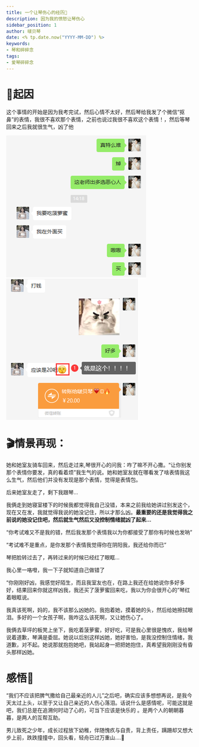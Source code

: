 ```yaml
---
title: 一个让琴伤心的经历💝
description: 因为我的愤怒让琴伤心
sidebar_position: 1
author: 啵贝琴
date: <% tp.date.now("YYYY-MM-DD") %>
keywords:
- 琴和碎碎念
tags: 
- 爱琴碎碎念
---
```


# 🔎起因
这个事情的开始是因为我考完试，然后心情不太好，然后琴给我发了个微信“抠鼻”的表情，我很不喜欢那个表情，之前也说过我很不喜欢这个表情！，然后等琴回来之后我就很生气，凶了他

![Pasted image 20230219180938.png](../../static/life_Page/LOVE/Pasted%20image%2020230219180938.png)
![Pasted image 20230219181136.png](../../static/life_Page/LOVE/Pasted%20image%2020230219181136.png)

# 🎬情景再现：
她和她室友骑车回来，然后走过来,琴很开心的问我：咋了嘛不开心撒。“让你别发那个表情你要发，真的看着烦”我生气的说。她和她室友就在哪看发了啥表情我这么生气，然后他们并没有发现是那个表情，觉得是表情包。

后来她室友走了，剩下我跟琴...

我俩走到她寝室楼下的时候我都觉得我自己没错，本来之前我给她讲过别发这个，现在又在发，我就觉得我说的她没记住，所以才那么凶。**最重要的还是我觉得我之前说的她没记住吧，然后就生气然后又没控制情绪就凶了起来...**

“你考试难又不是我的错，然后我发那个表情我以为你都接受了那你有时候也发呐”

“考试难不是重点，是你发那个表情我觉得你在阴阳我，我还给你而已”

琴把脸转过去了，再转过来的时候已经红了眼眶...

我心里一咯噔，我一下子就知道自己做错了

“你刚刚好凶，我感觉好陌生，而且我室友也在，在路上我还在给她说你多好多好，结果回来你就这样凶我，我还买了菠萝蜜回来吃，我以为你会很开心的”琴红着眼眶说。

我真该死啊，妈的，我不该那么凶她的。我抱着她，摸着她的头，然后给她擦拭眼泪。多好的一个女孩子啊，我咋这么该死啊，又让她伤心了。

我俩去草坪的板凳上坐下，我吃着菠萝蜜，好好吃，可是我心里很是愧疚，我给琴说着道歉，琴满是委屈。她说以后别这样凶她，她好害怕，是我没控制住情绪，我道歉，对不起。她说那就抱抱她吧，我站起身一把把她抱住，真希望我刚刚没有昏头那样凶她。

# 感悟💙
“我们不应该把脾气撒给自己最亲近的人儿”之后吧，确实应该多想想再说，是我今天太过上头，以至于又让自己亲近的人伤心落泪。话说什么是感情呢，可能这就是吧，我们总是在追溯何时动了心的，可当下应该是快乐的 。是两个人的朝朝暮暮，是两人的互帮互助。

男儿致死之少年，成长过程放下幼稚，伴随愧疚与自责，背上责任，蹒跚却又想大步上前，跌跌撞撞中，回头看，轻舟已过万重山....💭

